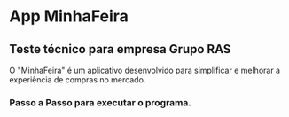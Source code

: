 # App MinhaFeira

## Teste técnico para empresa Grupo RAS

O "MinhaFeira" é um aplicativo desenvolvido para simplificar e melhorar a experiência de compras no mercado.

### Passo a Passo para executar o programa.

